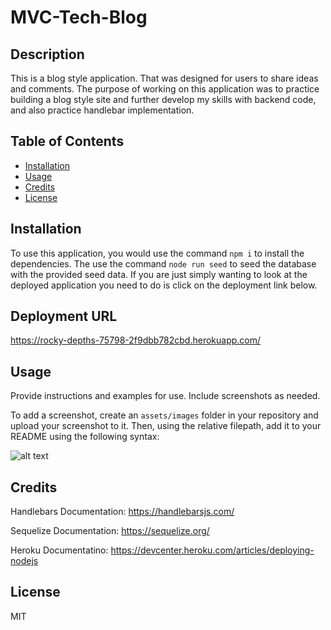 # MVC-Tech-Blog

## Description

This is a blog style application.  That was designed for users to share ideas and comments.  The purpose of working on this application was to practice building a blog style site and further develop my skills with backend code, and also practice handlebar implementation.

## Table of Contents

- [Installation](#installation)
- [Usage](#usage)
- [Credits](#credits)
- [License](#license)

## Installation
To use this application,  you would use the command `npm i` to install the dependencies.  The use the command `node run seed` to seed the database with the provided seed data.  If you are just simply wanting to look at the deployed application you need to do is click on the deployment link below.

## Deployment URL
https://rocky-depths-75798-2f9dbb782cbd.herokuapp.com/

## Usage

Provide instructions and examples for use. Include screenshots as needed.

To add a screenshot, create an `assets/images` folder in your repository and upload your screenshot to it. Then, using the relative filepath, add it to your README using the following syntax:

![alt text](assets/images/screenshot.png)

## Credits

Handlebars Documentation:
https://handlebarsjs.com/

Sequelize Documentation:
https://sequelize.org/

Heroku Documentatino:
https://devcenter.heroku.com/articles/deploying-nodejs

## License

MIT
